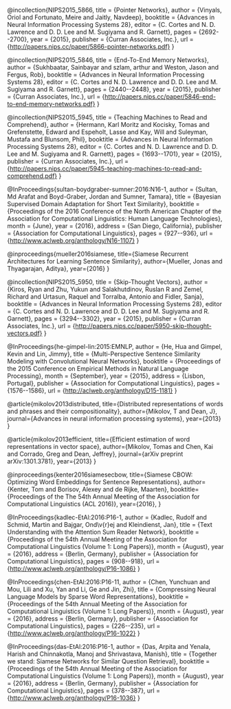 
@incollection{NIPS2015_5866,
title = {Pointer Networks},
author = {Vinyals, Oriol and Fortunato, Meire and Jaitly, Navdeep},
booktitle = {Advances in Neural Information Processing Systems 28},
editor = {C. Cortes and N. D. Lawrence and D. D. Lee and M. Sugiyama and R. Garnett},
pages = {2692--2700},
year = {2015},
publisher = {Curran Associates, Inc.},
url = {http://papers.nips.cc/paper/5866-pointer-networks.pdf}
}

@incollection{NIPS2015_5846,
title = {End-To-End Memory Networks},
author = {Sukhbaatar, Sainbayar and szlam, arthur and Weston, Jason and Fergus, Rob},
booktitle = {Advances in Neural Information Processing Systems 28},
editor = {C. Cortes and N. D. Lawrence and D. D. Lee and M. Sugiyama and R. Garnett},
pages = {2440--2448},
year = {2015},
publisher = {Curran Associates, Inc.},
url = {http://papers.nips.cc/paper/5846-end-to-end-memory-networks.pdf}
}

@incollection{NIPS2015_5945,
title = {Teaching Machines to Read and Comprehend},
author = {Hermann, Karl Moritz and Kocisky, Tomas and Grefenstette, Edward and Espeholt, Lasse and Kay, Will and Suleyman, Mustafa and Blunsom, Phil},
booktitle = {Advances in Neural Information Processing Systems 28},
editor = {C. Cortes and N. D. Lawrence and D. D. Lee and M. Sugiyama and R. Garnett},
pages = {1693--1701},
year = {2015},
publisher = {Curran Associates, Inc.},
url = {http://papers.nips.cc/paper/5945-teaching-machines-to-read-and-comprehend.pdf}
}

@InProceedings{sultan-boydgraber-sumner:2016:N16-1,
  author    = {Sultan, Md Arafat  and  Boyd-Graber, Jordan  and  Sumner, Tamara},
  title     = {Bayesian Supervised Domain Adaptation for Short Text Similarity},
  booktitle = {Proceedings of the 2016 Conference of the North American Chapter of the Association for Computational Linguistics: Human Language Technologies},
  month     = {June},
  year      = {2016},
  address   = {San Diego, California},
  publisher = {Association for Computational Linguistics},
  pages     = {927--936},
  url       = {http://www.aclweb.org/anthology/N16-1107}
}

@inproceedings{mueller2016siamese,
  title={Siamese Recurrent Architectures for Learning Sentence Similarity},
  author={Mueller, Jonas and Thyagarajan, Aditya},
  year={2016}
}

@incollection{NIPS2015_5950,
title = {Skip-Thought Vectors},
author = {Kiros, Ryan and Zhu, Yukun and Salakhutdinov, Ruslan R and Zemel, Richard and Urtasun, Raquel and Torralba, Antonio and Fidler, Sanja},
booktitle = {Advances in Neural Information Processing Systems 28},
editor = {C. Cortes and N. D. Lawrence and D. D. Lee and M. Sugiyama and R. Garnett},
pages = {3294--3302},
year = {2015},
publisher = {Curran Associates, Inc.},
url = {http://papers.nips.cc/paper/5950-skip-thought-vectors.pdf}
}

@InProceedings{he-gimpel-lin:2015:EMNLP,
  author    = {He, Hua  and  Gimpel, Kevin  and  Lin, Jimmy},
  title     = {Multi-Perspective Sentence Similarity Modeling with Convolutional Neural Networks},
  booktitle = {Proceedings of the 2015 Conference on Empirical Methods in Natural Language Processing},
  month     = {September},
  year      = {2015},
  address   = {Lisbon, Portugal},
  publisher = {Association for Computational Linguistics},
  pages     = {1576--1586},
  url       = {http://aclweb.org/anthology/D15-1181}
}

@article{mikolov2013distributed,
  title={Distributed representations of words and phrases and their compositionality},
  author={Mikolov, T and Dean, J},
  journal={Advances in neural information processing systems},
  year={2013}
}

@article{mikolov2013efficient,
  title={Efficient estimation of word representations in vector space},
  author={Mikolov, Tomas and Chen, Kai and Corrado, Greg and Dean, Jeffrey},
  journal={arXiv preprint arXiv:1301.3781},
  year={2013}
}

@inproceedings{kenter2016siamesecbow,
  title={Siamese CBOW: Optimizing Word Embeddings for Sentence Representations},
  author={Kenter, Tom and Borisov, Alexey and de Rijke, Maarten},
  booktitle={Proceedings of the The 54th Annual Meeting of the Association for Computational Linguistics (ACL 2016)},
  year={2016},
}

@InProceedings{kadlec-EtAl:2016:P16-1,
  author    = {Kadlec, Rudolf  and  Schmid, Martin  and  Bajgar, Ond\v{r}ej  and  Kleindienst, Jan},
  title     = {Text Understanding with the Attention Sum Reader Network},
  booktitle = {Proceedings of the 54th Annual Meeting of the Association for Computational Linguistics (Volume 1: Long Papers)},
  month     = {August},
  year      = {2016},
  address   = {Berlin, Germany},
  publisher = {Association for Computational Linguistics},
  pages     = {908--918},
  url       = {http://www.aclweb.org/anthology/P16-1086}
}

@InProceedings{chen-EtAl:2016:P16-11,
  author    = {Chen, Yunchuan  and  Mou, Lili  and  Xu, Yan  and  Li, Ge  and  Jin, Zhi},
  title     = {Compressing Neural Language Models by Sparse Word Representations},
  booktitle = {Proceedings of the 54th Annual Meeting of the Association for Computational Linguistics (Volume 1: Long Papers)},
  month     = {August},
  year      = {2016},
  address   = {Berlin, Germany},
  publisher = {Association for Computational Linguistics},
  pages     = {226--235},
  url       = {http://www.aclweb.org/anthology/P16-1022}
}

@InProceedings{das-EtAl:2016:P16-1,
  author    = {Das, Arpita  and  Yenala, Harish  and  Chinnakotla, Manoj  and  Shrivastava, Manish},
  title     = {Together we stand: Siamese Networks for Similar Question Retrieval},
  booktitle = {Proceedings of the 54th Annual Meeting of the Association for Computational Linguistics (Volume 1: Long Papers)},
  month     = {August},
  year      = {2016},
  address   = {Berlin, Germany},
  publisher = {Association for Computational Linguistics},
  pages     = {378--387},
  url       = {http://www.aclweb.org/anthology/P16-1036}
}

